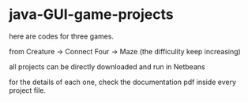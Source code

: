 # java-GUI-game-projects

here are codes for three games.

from Creature -> Connect Four -> Maze (the difficulity keep increasing)

all projects can be directly downloaded and run in Netbeans

for the details of each one, check the documentation pdf inside every project file.
